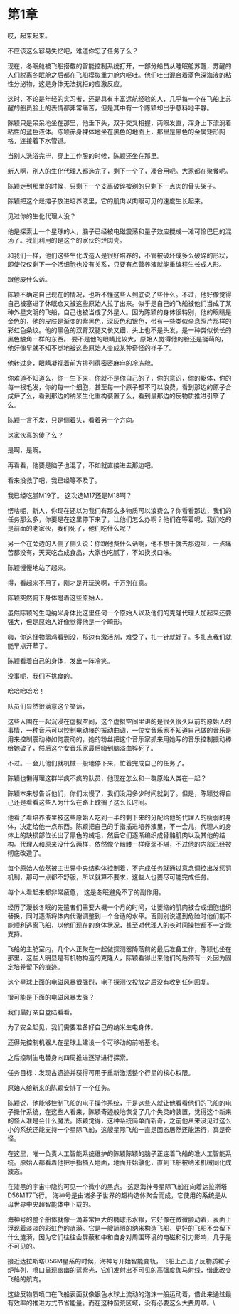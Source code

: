 # 第1章

哎，起来起来。

不应该这么容易失忆吧，难道你忘了任务了么？

现在，冬眠舱被飞船搭载的智能控制系统打开，一部分船员从睡眠舱苏醒，苏醒的人们脱离冬眠舱之后都在飞船模拟重力舱内呕吐。他们吐出混合着蓝色深海液的粘性分泌物，这是身体无法抗拒的应激反应。

这时，不论是年轻的实习者，还是具有丰富远航经验的人，几乎每一个在飞船上苏醒的船员脸上的表情都非常痛苦，但是其中有一个陈颖却出乎意料地平静。

陈颖只是呆呆地坐在那里，他垂下头，双手交叉相握，两眼发直，浑身上下流淌着粘性的蓝色液体。陈颖赤身裸体地坐在黑色的地面上，那里是黑色的金属矩形网格，连接着下水管道。

当别人洗浴完毕，穿上工作服的时候，陈颖还坐在那里。

新人啊，别人的生化代理人都选完了，剩下一个了，凑合用吧。大家都在聚餐呢。

陈颖走到那里的时候，只剩下一个支离破碎被剃的只剩下一点肉的骨头架子。

陈颖把这个烂摊子放进培养液里，它的肌肉以肉眼可见的速度生长起来。

见过你的生化代理人没？

他是探索上一个星球的人，脑子已经被电磁震荡和量子效应搅成一滩可怜巴巴的混汤了。我们利用的是这个的家伙的烂肉壳。

和我们一样，他们这些生化改造人是很好培养的，不管被破坏成多么破碎的形状，即使仅仅剩下一个活细胞也没有关系，只要有点营养液就能重编程生长成人形。

跟他废什么话。

陈颖不确定自己现在的情况，也听不懂这些人到底说了些什么。不过，他好像觉得自己被塞进了休眠仓又被这些原始人拉了出来。似乎是自己的飞船被他们当成了某种外星文明的飞船，自己也被当成了外星人。因为陈颖的身体很特别，他的眼睛是金色的，他的皮肤是渐变的紫黑色，深灰色和银色，带有一些类似全息照片那样的彩虹色条纹。他的黑色的双臂双腿又长又细，头上也不是头发，是一种类似长长的黑色触角一样的东西。 要不是他的眼睛比较大，原始人觉得他的脸还是挺萌的，他好像早就不知不觉地被这些原始人变成某种奇怪的样子了。

他转过身，眼睛凝视着前方排列得密密麻麻的冷冻舱。

你难道不知道么，你一生下来，你就不是你自己的了，你的意识，你的躯体，你的每一根毛发，你的每一个细胞，甚至每一个原子都不可以浪费。看到那边的原子合成炉了么，看到那边的纳米生化重构装置了么，看到最那边的反物质推进引擎了么。

陈颖一言不发，只是侧着头，看着另一个方向。

这家伙真的傻了么？

是啊，是啊。

再看看，他要是脑子也混了，不如就直接进去那边吧。

看来没救了吧，我已经等不及了。

我已经吃腻M19了。 这次选M17还是M18啊？

愣啥呢，新人，你现在还以为我们有那么多物质可以浪费么？你看看那边，我们的任务那么多，你要是在这里停下来了，让他们怎么办啊？他们在等着呢，我们吃的是前面的老家伙，我们死了，他们吃什么呢？

另一个在旁边的人侧了侧头说：你跟他费什么话啊，他不想干就去那边呗，一点痛苦都没有，天天吃合成食品，大家也吃腻了，不如换换口味。

陈颖慢慢地站了起来。

得，看起来不用了，刚才是开玩笑啊，千万别在意。

陈颖突然俯下身体瞪着这些原始人。

虽然陈颖的生电纳米身体比这里任何一个原始人以及他们的克隆代理人加起来还要强大，但是原始人好像觉得他是一个畸形。

嗨，你这怪物弱鸡看到没，那边有激活剂，难受了，扎一针就好了。多扎点我们就能早点开荤了。

陈颖看着自己的身体，发出一阵冷笑。

没事呢，我们不挑食的。

哈哈哈哈哈！

队员们显然很满意这个笑话，

这些人围在一起沉浸在虚拟空间，这个虚拟空间里讲的是很久很久以前的原始人的事情，一种音乐可以控制电动棒的振动曲调，一位女音乐家不知道自己做的音乐是用来控制震动棒如何震动的，她的粉丝把这个音乐家抓来用她写的音乐控制振动棒给她破了，然后这个女音乐家最后嗨到脑溢血猝死了。

&#x20;不过。一会儿他们就机械一般地停下来，忙着完成自己的任务了。

陈颖也懒得理这群半疯不疯的队员，他现在怎么和一群原始人类在一起？

陈颖本来想告诉他们，你们太慢了，我们没用多少时间就到了。但是，陈颖觉得自己还是看看这些人为什么在路上耽搁了这么长时间。

他看了看培养液里被这些原始人吃到一半的剩下来的分配给他的代理人的瘦弱的身体，决定给他一点东西。陈颖把自己的手指插进培养液里，不一会儿，代理人的身体上的缺损部位长出了黑色的绒毛，然后它们逐渐编织成骨骼肌肉以及其他的结构。代理人和原来没什么两样，依然像个骷髅一样瘦弱不堪，不过他的内部已经被彻底改造了。

每个原始人依然被主世界中央结构体控制着，不完成任务就通过意念调控出发惩罚机制，那可一点都不舒服，所以就算不要求，这些人也要尽可能完成任务。

每个人看起来都非常疲惫， 这是冬眠避免不了的副作用。

经历了漫长冬眠的先遣者们需要大概一个月的时间，让萎缩的肌肉被合成细胞组织替换，同时逐渐将体内代谢调整到一个合适的水平。否则别说遇到危险时他们能不能顺利逃离飞船，以他们现在的身体状况，甚至对代理人的长时间操控都不一定能支持。

飞船的主舱室内，几个人正聚在一起做探测器降落前的最后准备工作，陈颖也坐在那里，这些人明显是有机物构造的克隆人，陈颖看得出来他们的后颈有一处因为固定培养留下的痕迹。

这个星球上面的电磁风暴很强烈，电子探测仪投放之后没有收到任何回复。

很可能是下面的电磁风暴太强？

我们最好亲自登陆看看。

为了安全起见，我们需要准备好自己的纳米生电身体。

还得先控制机器人在星球上建设一个可移动的前哨基地。

之后控制生电替身向四周推进逐渐进行探索。

任务目标：发现古遗迹并获得可用于重新激活整个行星的核心权限。

原始人给新来的陈颖安排了一个任务。

&#x20;陈颖说，他能够控制飞船的电子操作系统，于是这些人就让他看看他们的飞船的电子操作系统，在这些人看来，陈颖奇迹般地恢复了几个失灵的装置，觉得这个新来的怪人准是会什么魔法。陈颖觉得，这种系统简单而新奇，之前他从来没见过这么小的系统还能支持一个星际飞船，这艘星际飞船一直是固态居然还能运行，真是奇怪。

在这里，唯一负责人工智能系统维护的陈颖陈颖的脑子正连着飞船的准人工智能系统。原始人都看着他把手指插入地面，地面开始融化，直到飞船被纳米机械同化成液态。

在漆黑的宇宙中隐约可见一个微小的黑点。 这是海神号星际飞船在向着达拉斯塔D56MT7飞行。 海神号是由诸多子世界的超构造体聚合而成，它使用的系统是从母世界中央超智能体中下载的。

海神号的整个船体就像一滴非常巨大的椭球形水银，它好像在微微颤动着，表面上浮现着淡淡的彩虹色的涟漪。它是一艘简陋的纳米构造飞船，更好的飞船不会留下什么涟漪，因为它们往往会屏蔽和中和自身对周围环境的电磁和引力影响，几乎是不可见的。

接近达拉斯塔D56M星系的时候，海神号开始智能变轨，飞船上凸出了反物质粒子炉阵列，喷口呈现幽幽的蓝紫光，它们发射出不可见的高强度伽马射线，借此改变飞船的航向。

这些反物质喷口在飞船表面就像银色水球上流动的泡沫一般运动着，借此来通过最有效率的推进方式节省能量。而在这种蛮荒区域，没有必要这么大费周章。\
